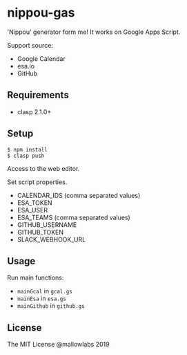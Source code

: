 # nippou-gas

'Nippou' generator form me!
It works on Google Apps Script.

Support source:

* Google Calendar
* esa.io
* GitHub

## Requirements

* clasp 2.1.0+

## Setup

```
$ npm install
$ clasp push
```

Access to the web editor.

Set script properties.

* CALENDAR_IDS (comma separated values)
* ESA_TOKEN
* ESA_USER
* ESA_TEAMS (comma separated values)
* GITHUB_USERNAME
* GITHUB_TOKEN
* SLACK_WEBHOOK_URL

## Usage

Run main functions:

* `mainGcal` in `gcal.gs`
* `mainEsa` in `esa.gs`
* `mainGithub` in `github.gs`

## License

The MIT License @mallowlabs 2019
